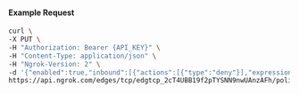 <!-- Code generated for API Clients. DO NOT EDIT. -->

#### Example Request

```bash
curl \
-X PUT \
-H "Authorization: Bearer {API_KEY}" \
-H "Content-Type: application/json" \
-H "Ngrok-Version: 2" \
-d '{"enabled":true,"inbound":[{"actions":[{"type":"deny"}],"expressions":["conn.ClientIP == '192.0.2.0'"],"name":"Block IP"}]}' \
https://api.ngrok.com/edges/tcp/edgtcp_2cT4UBB19f2pTYSNN9nwUAnzAFh/policy
```
